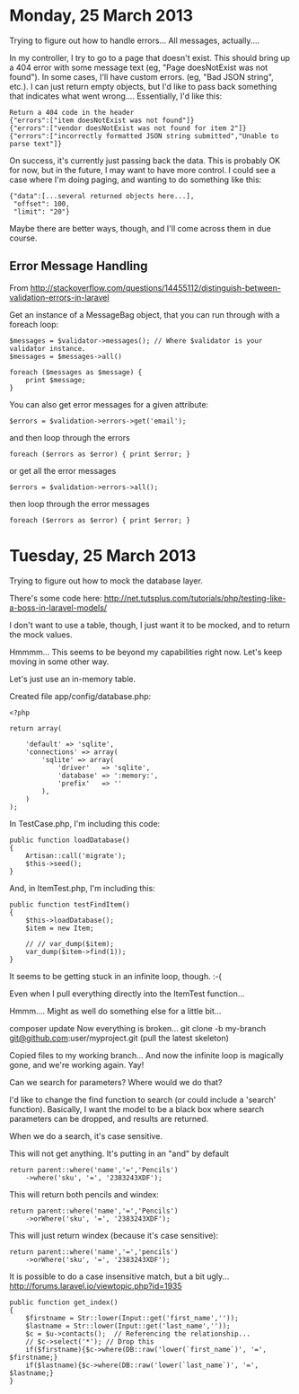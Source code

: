 Monday, 25 March 2013 
====================================

Trying to figure out how to handle errors... All messages, actually....

In my controller, I try to go to a page that doesn't exist. This should bring up a 404 error with some message text (eg, "Page doesNotExist was not found"). In some cases, I'll have custom errors. (eg, "Bad JSON string", etc.). I can just return empty objects, but I'd like to pass back something that indicates what went wrong.... Essentially, I'd like this:

    Return a 404 code in the header
    {"errors":["item doesNotExist was not found"]}
    {"errors":["vendor doesNotExist was not found for item 2"]}
    {"errors":["incorrectly formatted JSON string submitted","Unable to parse text"]}

On success, it's currently just passing back the data. This is probably OK for now, but in the future, I may want to have more control. I could see a case where I'm doing paging, and wanting to do something like this:

    {"data":[...several returned objects here...],
     "offset": 100,
     "limit": "20"}

Maybe there are better ways, though, and I'll come across them in due course.



Error Message Handling
-----------------------
From http://stackoverflow.com/questions/14455112/distinguish-between-validation-errors-in-laravel

Get an instance of a MessageBag object, that you can run through with a foreach loop:

    $messages = $validator->messages(); // Where $validator is your validator instance.
    $messages = $messages->all()

    foreach ($messages as $message) {
        print $message;
    }

You can also get error messages for a given attribute:

    $errors = $validation->errors->get('email');

and then loop through the errors

    foreach ($errors as $error) { print $error; }

or get all the error messages

    $errors = $validation->errors->all();

then loop through the error messages

    foreach ($errors as $error) { print $error; }




Tuesday, 25 March 2013 
======================================================

Trying to figure out how to mock the database layer. 

There's some code here:
http://net.tutsplus.com/tutorials/php/testing-like-a-boss-in-laravel-models/

I don't want to use a table, though, I just want it to be mocked, and to return the mock values.

Hmmmm... This seems to be beyond my capabilities right now. Let's keep moving in some other way.

Let's just use an in-memory table.

Created file app/config/database.php:

    <?php
     
    return array(
     
        'default' => 'sqlite',
        'connections' => array(
            'sqlite' => array(
                'driver'   => 'sqlite',
                'database' => ':memory:',
                'prefix'   => ''
            ),
        )
    );

In TestCase.php, I'm including this code:

    public function loadDatabase()
    {
        Artisan::call('migrate');
        $this->seed();        
    }

And, in ItemTest.php, I'm including this:

    public function testFindItem()
    {
        $this->loadDatabase();
        $item = new Item;

        // // var_dump($item);
        var_dump($item->find(1));
    }

It seems to be getting stuck in an infinite loop, though. :-(

Even when I pull everything directly into the ItemTest function...

Hmmm.... Might as well do something else for a little bit...

composer update
Now everything is broken...
git clone -b my-branch git@github.com:user/myproject.git
(pull the latest skeleton)

Copied files to my working branch...
And now the infinite loop is magically gone, and we're working again. Yay!

Can we search for parameters?
Where would we do that?

I'd like to change the find function to search (or could include a 'search' function). Basically, I want the model to be a black box where search parameters can be dropped, and results are returned.

When we do a search, it's case sensitive.

This will not get anything. It's putting in an "and" by default

    return parent::where('name','=','Pencils')
        ->where('sku', '=', '2383243XDF');

This will return both pencils and windex:

    return parent::where('name','=','Pencils')
        ->orWhere('sku', '=', '2383243XDF');

This will just return windex (because it's case sensitive):

    return parent::where('name','=','pencils')
        ->orWhere('sku', '=', '2383243XDF');

It is possible to do a case insensitive match, but a bit ugly...
http://forums.laravel.io/viewtopic.php?id=1935

    public function get_index()
    {
        $firstname = Str::lower(Input::get('first_name',''));
        $lastname = Str::lower(Input::get('last_name',''));
        $c = $u->contacts();  // Referencing the relationship...
        // $c->select('*'); // Drop this
        if($firstname){$c->where(DB::raw('lower(`first_name`)', '=', $firstname;}
        if($lastname){$c->where(DB::raw('lower(`last_name`)', '=', $lastname;}
    }

